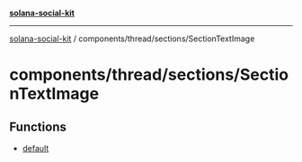 [**solana-social-kit**](../../../../README.md)

***

[solana-social-kit](../../../../README.md) / components/thread/sections/SectionTextImage

# components/thread/sections/SectionTextImage

## Functions

- [default](functions/default.md)
